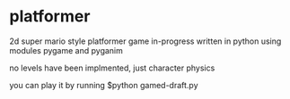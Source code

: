 # platformer
2d super mario style platformer game in-progress written in python using modules pygame and pyganim

no levels have been implmented, just character physics

you can play it by running $python gamed-draft.py
